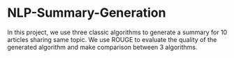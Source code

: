 # NLP-Summary-Generation
In this project, we use three classic algorithms to generate a summary for 10 articles sharing same topic. We use ROUGE to evaluate the quality of the generated algorithm and make comparison between 3 algorithms.
